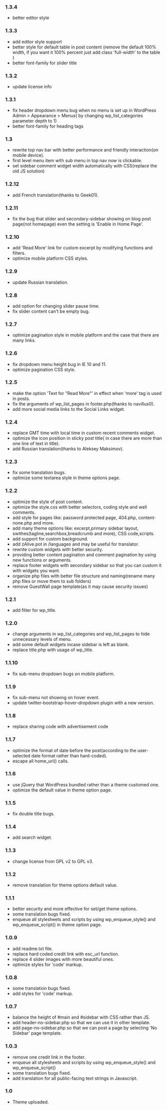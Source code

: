 ### 1.3.4 ###
* better editor style

### 1.3.3 ###
* add editor style support
* better style for default table in post content (remove the default 100% width, if you want it 100% percent just add class 'full-width' to the table )
* better font-family for slider title

### 1.3.2 ###
* update license info

### 1.3.1 ###
* fix header dropdown menu bug when no menu is set up in WordPress Admin > Appearance > Menus( by changing wp_list_categories parameter depth to 1)
* better font-family for heading tags

### 1.3 ###
* rewrite top nav bar with better performance and friendly interaction(on mobile device).
* first level menu item with sub menu in top nav now is clickable.
* set sidebar comment widget width automatically with CSS(replace the old JS solution)

### 1.2.12 ###
* add French translation(thanks to Geek01).

### 1.2.11 ###
* fix the bug that slider and secondary-sidebar showing on blog post page(not homepage) even the setting is 'Enable in Home Page'. 

### 1.2.10 ###
* add 'Read More' link for custom excerpt by modifying functions and filters. 
* optimize mobile platform CSS styles.

### 1.2.9 ###
* update Russian translation.

### 1.2.8 ###
* add option for changing slider pause time.
* fix slider content can't be empty bug.

### 1.2.7 ###
* optimize pagination style in mobile platform and the case that there are many links.

### 1.2.6 ###
* fix dropdown menu height bug in IE 10 and 11.
* optimize pagination CSS style.

### 1.2.5 ###
* make the option 'Text for "Read More"' in effect when 'more' tag is used in posts.
* fix the arguments of wp_list_pages in footer.php(thanks to navillus0).
* add more social media links to the Social Links widget.

### 1.2.4 ###
* replace GMT time with local time in custom recent comments widget.
* optimize the icon position in sticky post title( in case there are more than one line of text in title).
* add Russian translation(thanks to Aleksey Maksimov).

### 1.2.3 ###
* fix some translation bugs.
* optimize some textarea style in theme options page.

### 1.2.2 ###
* optimize the style of post content.
* optimize the style.css with better selectors, coding style and well comments.
* add style for pages like: password protected page, 404.php, content-none.php and more.
* add many theme options like: excerpt,primary sidebar layout, swithes(tagline,searchbox,breadcrumb and more), CSS code,scripts. 
* add support for custom background. 
* add zAlive.pot in /languages and may be useful for translator.
* rewrite custom widgets with better security.
* providing better content pagination and comment pagination by using new functions or arguments.
* replace footer widgets with secondary sidebar so that you can custom it with widgets you want.
* organize php files with better file structure and naming(rename many php files or move them to sub folders)
* remove GuestWall page template(as it may cause security issues)   

### 1.2.1 ###
* add filter for wp_title.

### 1.2.0 ###
* change arguments in wp_list_categories and wp_list_pages to hide unnecessary levels of menu.
* add some default widgets incase sidebar is left as blank.
* replace title.php with usage of wp_title.

### 1.1.10 ###
* fix sub-menu dropdown bugs on mobile platform.

### 1.1.9 ###
* fix sub-menu not showing on hover event.
* update twitter-bootstrap-hover-dropdown plugin with a new version.

### 1.1.8 ###
* replace sharing code with advertisement code

### 1.1.7 ###
* optimize the format of date before the post(according to the user-selected date format rather than hard-coded).
* escape all home_url() calls.

### 1.1.6 ###
* use jQuery that WordPress bundled rather than a theme customed one.
* optimize the default value in theme option page.

### 1.1.5 ###
* fix double title bugs.

### 1.1.4 ###
* add search widget.

### 1.1.3 ###
* change license from GPL v2 to GPL v3.

### 1.1.2 ###
* remove translation for theme options default value.

### 1.1.1 ###
* better security and more effective for set/get theme options.
* some translation bugs fixed.
* enqueue all stylesheets and scripts by using wp_enqueue_style() and wp_enqueue_script() in theme option page.

### 1.0.9 ###
* add readme.txt file.
* replace hard coded credit link with esc_url function.
* replace 4 slider images with more beautiful ones.
* optimize styles for 'code' markup.

### 1.0.8 ###
* some translation bugs fixed.
* add styles for 'code' markup.

### 1.0.7 ###
* balance the height of #main and #sidebar with CSS rather than JS.
* add header-no-sidebar.php so that we can use it in other template.
* add page-no-sidebar.php so that we can post a page by selecting 'No Sidebar' page template.

### 1.0.3 ###
* remove one credit link in the footer.
* enqueue all stylesheets and scripts by using wp_enqueue_style() and wp_enqueue_script()
* some translation bugs fixed.
* add translation for all public-facing text strings in Javascript.

### 1.0 ###
* Theme uploaded.